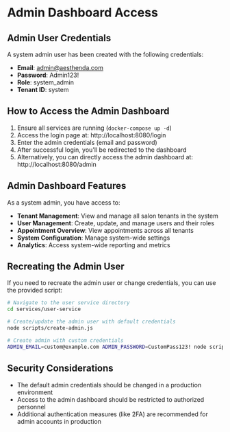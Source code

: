 # Admin Dashboard Access

## Admin User Credentials

A system admin user has been created with the following credentials:

- **Email**: admin@aesthenda.com
- **Password**: Admin123!
- **Role**: system_admin
- **Tenant ID**: system

## How to Access the Admin Dashboard

1. Ensure all services are running (`docker-compose up -d`)
2. Access the login page at: http://localhost:8080/login
3. Enter the admin credentials (email and password)
4. After successful login, you'll be redirected to the dashboard
5. Alternatively, you can directly access the admin dashboard at: http://localhost:8080/admin

## Admin Dashboard Features

As a system admin, you have access to:

- **Tenant Management**: View and manage all salon tenants in the system
- **User Management**: Create, update, and manage users and their roles
- **Appointment Overview**: View appointments across all tenants
- **System Configuration**: Manage system-wide settings
- **Analytics**: Access system-wide reporting and metrics

## Recreating the Admin User

If you need to recreate the admin user or change credentials, you can use the provided script:

```bash
# Navigate to the user service directory
cd services/user-service

# Create/update the admin user with default credentials
node scripts/create-admin.js

# Create admin with custom credentials
ADMIN_EMAIL=custom@example.com ADMIN_PASSWORD=CustomPass123! node scripts/create-admin.js
```

## Security Considerations

- The default admin credentials should be changed in a production environment
- Access to the admin dashboard should be restricted to authorized personnel
- Additional authentication measures (like 2FA) are recommended for admin accounts in production 